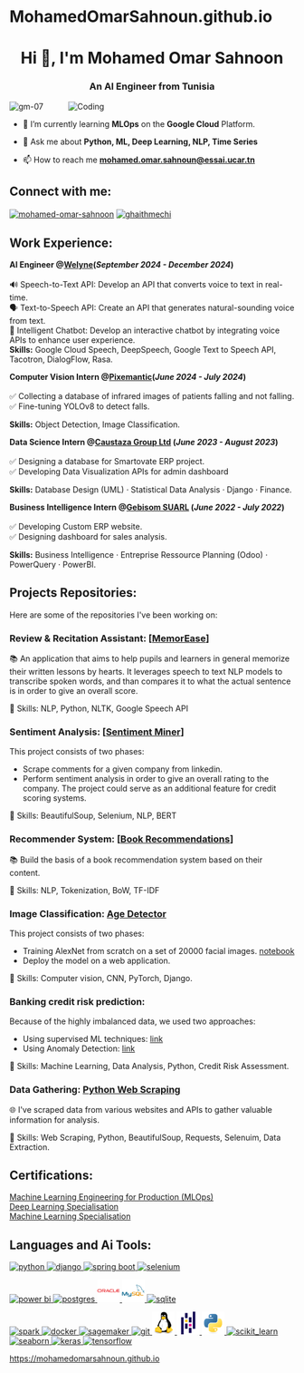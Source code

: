 # MohamedOmarSahnoun.github.io
<h1 align="center">Hi 👋, I'm Mohamed Omar Sahnoon</h1>
<h3 align="center">An AI Engineer from Tunisia</h3>
<img align="right" alt="Coding" width="400" src="https://cdn.dribbble.com/users/1162077/screenshots/3848914/programmer.gif">


<p align="left"> <img src="https://komarev.com/ghpvc/?username=gm-07&label=Profile%20views&color=0e75b6&style=flat" alt="gm-07" /> </p>

- 🌱 I’m currently learning **MLOps** on the **Google Cloud** Platform.
- 💬 Ask me about **Python, ML, Deep Learning, NLP, Time Series**

- 📫 How to reach me <a href="mailto:mohamed.omar.sahnoun@essai.ucar.tn">**mohamed.omar.sahnoun@essai.ucar.tn**</a>

<h2 align="left">Connect with me:</h2>

<p align="left">
<a href="https://www.linkedin.com/in/mohamed-omar-sahnoon-9a7a53219" target="bhttps://www.bing.com/images/search?view=detailV2&ccid=FIxyQNoo&id=060D66CB169ED7ACE596BDF2D2A0ADC7EF91E072&thid=OIP.FIxyQNooEdyB-FHSlv1lvQHaEq&mediaurl=https%3a%2f%2fstrategyb2b.com%2fwp-content%2fuploads%2f2018%2f07%2fAI-animated-7.gif&cdnurl=https%3a%2f%2fth.bing.com%2fth%2fid%2fR.148c7240da2811dc81f851d296fd65bd%3frik%3dcuCR78etoNLyvQ%26pid%3dImgRaw%26r%3d0&exph=315&expw=500&q=animated+ai+image&simid=608008352774968643&FORM=IRPRST&ck=0546295A8CE8755A879425699DC32D21&selectedIndex=4lank"><img align="center" src="https://raw.githubusercontent.com/rahuldkjain/github-profile-readme-generator/master/src/images/icons/Social/linked-in-alt.svg" alt="mohamed-omar-sahnoon" height="30" width="40" /></a>
<a href="https://www.kaggle.com/sohnoonmohamedomar" target="blank"><img align="center" src="https://raw.githubusercontent.com/rahuldkjain/github-profile-readme-generator/master/src/images/icons/Social/kaggle.svg" alt="ghaithmechi" height="30" width="40" /></a>
</p>
<h2 align="left">Work Experience:</h2>

**AI Engineer @<a href="https://www.linkedin.com/company/welyne/" target="blank">Welyne</a>(_September 2024 - December 2024_)**<br><br>
🔊 Speech-to-Text API: Develop an API that converts voice to text in real-time.<br>
🗣️ Text-to-Speech API: Create an API that generates natural-sounding voice from text.<br>
🤖 Intelligent Chatbot: Develop an interactive chatbot by integrating voice APIs to enhance user experience.<br>
**Skills:** Google Cloud Speech, DeepSpeech, Google Text to Speech API, Tacotron, DialogFlow, Rasa.

**Computer Vision Intern @<a href="http://pixemantic.com" target="blank">Pixemantic</a>(_June 2024 - July 2024_)**<br><br>
  ✅ Collecting a database of infrared images of patients falling and not falling.<br>
  ✅ Fine-tuning YOLOv8 to detect falls.<br>

**Skills:** Object Detection, Image Classification.
  
**Data Science Intern @<a href="https://www.caustaza.com" target="blank">Caustaza Group Ltd</a> (_June 2023 - August 2023_)** <br><br>
  ✅ Designing a database for Smartovate ERP project.<br>
  ✅ Developing Data Visualization APIs for admin dashboard <br>

**Skills:** Database Design (UML) · Statistical Data Analysis · Django · Finance.

**Business Intelligence Intern @<a href="http://www.gebisom.com" target="blank">Gebisom SUARL</a> (_June 2022 - July 2022_)** <br><br>
  ✅ Developing Custom ERP website.<br>
  ✅ Designing dashboard for sales analysis. <br>

**Skills:** Business Intelligence · Entreprise Ressource Planning (Odoo) · PowerQuery · PowerBI.

<h2 align="left"> Projects Repositories:</h2>

Here are some of the repositories I've been working on:

### Review & Recitation Assistant: [[MemorEase](https://github.com/MohamedOmarSahnoun/MemorEase)]

📚 An application that aims to help pupils and learners in general memorize their written lessons by hearts. It leverages speech to text NLP models to transcribe spoken words, and than compares it to what the actual sentence is in order to give an overall score.<br>

🔧 Skills: NLP, Python, NLTK, Google Speech API 

### Sentiment Analysis: [[Sentiment Miner](https://github.com/MohamedOmarSahnoun/SentimentMiner)]

This project consists of two phases:
- Scrape comments for a given company from linkedin.
- Perform sentiment analysis in order to give an overall rating to the company. The project could serve as an additional feature for credit scoring systems.<br>

🔧 Skills: BeautifulSoup, Selenium, NLP, BERT

### Recommender System: [[Book Recommendations](https://github.com/MohamedOmarSahnoun/Book-Recommendations)]

📚 Build the basis of a book recommendation system based on their content.<br>

🔧 Skills: NLP, Tokenization, BoW, TF-IDF

### Image Classification: [Age Detector](https://github.com/MohamedOmarSahnoun/Age-Detector)

This project consists of two phases:
- Training AlexNet from scratch on a set of 20000 facial images. [notebook](https://github.com/MohamedOmarSahnoun/ML-projects/blob/main/age-prediction-on-facial-images-with-pytorch.ipynb)
- Deploy the model on a web application.<br>

🔧 Skills: Computer vision, CNN, PyTorch, Django.

### Banking credit risk prediction: 

Because of the highly imbalanced data, we used two approaches: 
- Using supervised ML techniques: [link](https://www.kaggle.com/code/sohnoonmohamedomar/credit-default-classification)
- Using Anomaly Detection: [link](https://www.kaggle.com/code/sohnoonmohamedomar/basic-anomaly-detection-credit-default-prediction)<br>

🔧 Skills: Machine Learning, Data Analysis, Python, Credit Risk Assessment.

### Data Gathering: [Python Web Scraping](https://github.com/MohamedOmarSahnoun/SentimentMiner/blob/main/web_scraping.ipynb)

🌐 I've scraped data from various websites and APIs to gather valuable information for analysis.<br>

🔧 Skills: Web Scraping, Python, BeautifulSoup, Requests, Selenuim, Data Extraction.


<h2 align="left">Certifications:</h2>

<a href="https://www.coursera.org/account/accomplishments/specialization/24BYLVK9ZY2M" target="blank">Machine Learning Engineering for Production (MLOps)</a><br>
<a href="https://www.coursera.org/account/accomplishments/specialization/4YL46A2TT8LA" target="blank">Deep Learning Specialisation </a><br>
<a href="https://www.coursera.org/account/accomplishments/specialization/6XUV8D2S8VP9" target="blank">Machine Learning Specialisation</a>



<h2 align="left">Languages and Ai Tools:</h2>
<p align="left">
    <a href="https://www.python.org/" target="_blank" rel="noreferrer">
    <img src="https://www.vectorlogo.zone/logos/python/python-icon.svg" alt="python" width="40" height="40"/>
  </a>
    <a href="https://www.djangoproject.com/" target="_blank" rel="noreferrer">
    <img src="https://www.vectorlogo.zone/logos/djangoproject/djangoproject-icon.svg" alt="django" width="40" height="40"/>
  </a>
  <a href="https://spring.io/projects/spring-boot" target="_blank" rel="noreferrer">
    <img src="https://www.vectorlogo.zone/logos/springio/springio-icon.svg" alt="spring boot" width="40" height="40"/>
  </a>
  <a href="https://www.selenium.dev/" target="_blank" rel="noreferrer">
    <img src="https://www.selenium.dev/images/selenium_logo_square_green.png" alt="selenium" width="40" height="40"/>
  </a>
</p>
<p align="left">
   <a href="https://powerbi.microsoft.com/" target="_blank" rel="noreferrer">
    <img src="https://www.vectorlogo.zone/logos/microsoft_powerbi/microsoft_powerbi-icon.svg" alt="power bi" width="40" height="40"/>
  </a>
  <a href="https://www.postgresql.org/" target="_blank" rel="noreferrer">
    <img src="https://www.vectorlogo.zone/logos/postgresql/postgresql-icon.svg" alt="postgres" width="40" height="40"/>
  </a>
      <a href="https://www.oracle.com/" target="_blank" rel="noreferrer"> <img src="https://raw.githubusercontent.com/devicons/devicon/master/icons/oracle/oracle-original.svg" alt="oracle" width="40" height="40"/> 
  </a> <a href="https://www.mysql.com/" target="_blank" rel="noreferrer"> <img src="https://raw.githubusercontent.com/devicons/devicon/master/icons/mysql/mysql-original-wordmark.svg" alt="mysql" width="40" height="40"/>
     <a href="https://www.sqlite.org/" target="_blank" rel="noreferrer"> <img src="https://www.vectorlogo.zone/logos/sqlite/sqlite-icon.svg" alt="sqlite" width="40" height="40"/> </a>
  
  <p>
  <a href="https://spark.apache.org/" target="_blank" rel="noreferrer">
    <img src="https://www.vectorlogo.zone/logos/apache_spark/apache_spark-icon.svg" alt="spark" width="40" height="40"/>
  </a>
  <a href="https://www.docker.com/" target="_blank" rel="noreferrer">
    <img src="https://www.vectorlogo.zone/logos/docker/docker-icon.svg" alt="docker" width="40" height="40"/>
  </a>

<a href="https://aws.amazon.com/sagemaker/" target="_blank" rel="noreferrer">
  <img src="https://upload.wikimedia.org/wikipedia/commons/9/93/Amazon_Web_Services_Logo.svg" alt="sagemaker" width="40" height="40"/>
  </a>
  <a href="https://git-scm.com/" target="_blank" rel="noreferrer"> <img src="https://www.vectorlogo.zone/logos/git-scm/git-scm-icon.svg" alt="git" width="40" height="40"/> </a> 
  <a href="https://www.linux.org/" target="_blank" rel="noreferrer"> <img src="https://raw.githubusercontent.com/devicons/devicon/master/icons/linux/linux-original.svg" alt="linux" width="40" height="40"/> </a>
 <a href="https://pandas.pydata.org/" target="_blank" rel="noreferrer"> <img src="https://raw.githubusercontent.com/devicons/devicon/2ae2a900d2f041da66e950e4d48052658d850630/icons/pandas/pandas-original.svg" alt="pandas" width="40" height="40"/> </a> 
    <a href="https://www.python.org" target="_blank" rel="noreferrer"> <img src="https://raw.githubusercontent.com/devicons/devicon/master/icons/python/python-original.svg" alt="python" width="40" height="40"/> </a>
    <a href="https://scikit-learn.org/" target="_blank" rel="noreferrer"> <img src="https://upload.wikimedia.org/wikipedia/commons/0/05/Scikit_learn_logo_small.svg" alt="scikit_learn" width="40" height="40"/> </a> <a href="https://seaborn.pydata.org/" target="_blank" rel="noreferrer"> <img src="https://seaborn.pydata.org/_images/logo-mark-lightbg.svg" alt="seaborn" width="40" height="40"/> </a> 
<a href="https://keras.io/" target="_blank" rel="noreferrer">
  <img src="https://upload.wikimedia.org/wikipedia/commons/a/ae/Keras_logo.svg" alt="keras" width="40" height="40"/>
</a><a href="https://www.tensorflow.org" target="_blank" rel="noreferrer"> <img src="https://www.vectorlogo.zone/logos/tensorflow/tensorflow-icon.svg" alt="tensorflow" width="40" height="40"/> </a>
  </p>
  
https://mohamedomarsahnoun.github.io

